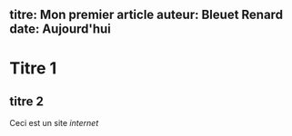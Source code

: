 titre: Mon premier article
auteur: Bleuet Renard
date: Aujourd'hui
---
# Titre 1
## titre 2
Ceci est un site *internet*